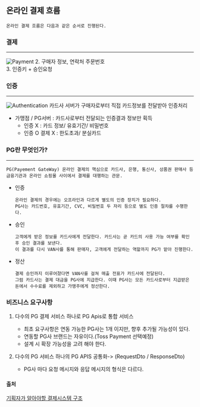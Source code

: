 ## 온라인 결제 흐름
    온라인 결제 흐름은 다음과 같은 순서로 진행된다.
### 결제
-----------
![Payment](결제흐름.jpg)
  2. 구매자 정보, 연락처 주문번호 <br/>
  3. 인증키 + 승인요청 
  
### 인증
---------
![Authentication](인증.jpg)
  카드사 서버가 구매자로부터 직접 카드정보를 전달받아 인증처리
  
  - 가맹점 / PG서버 : 카드사로부터 전달되는 인증결과 정보만 획득
    - 인증 X : 카드 정보/ 유효기간/ 비밀번호
    - 인증 O 결제 X : 한도초과/ 분실카드

### PG란 무엇인가? 
----
    PG(Payement GateWay) 온라인 결제의 핵심으로 카드사, 은행, 통신사, 상품권 판매사 등 금융기관과 온라인 쇼핑몰 사이에서 결제를 대행하는 관문.

  - 인증

        온라인 결제의 경우에는 오프라인과 다르게 별도의 인증 장치가 필요하다.
        PG사는 카드번호, 유효기간, CVC, 비밀번호 두 자리 등으로 별도 인증 절차를 수행한다.
  - 승인

        고객에게 받은 정보를 카드사에게 전달한다. 카드사는 곧 카드의 사용 가능 여부를 확인 후 승인 결과를 보낸다.
        이 결과를 다시 VAN사를 통해 판매자, 고객에게 전달하는 역할까지 PG가 맡아 진행한다.
  - 정산

        결제 승인까지 이루어졌다면 VAN사를 걸쳐 매출 전표가 카드사에 전달된다.
        그럼 카드사는 결제 대금을 PG사에 지급한다. 이때 PG사는 모든 카드사로부터 지급받은 돈에서 수수료를 제외하고 가맹주에게 정산한다.
### 비즈니스 요구사항 
1. 다수의 PG 결제 서비스 하나로 PG Apis로 통합 서비스
     - 최초 요구사항은 연동 가능한 PG사는 1개 이지만, 향후 추가될 가능성이 있다.
     - 연동할 PG사 브랜드는 자유이다.(Toss Payment 선택예정)
     - 설계 시 확장 가능성을 고려 해야 한다.

2. 다수의 PG 서비스 하나의 PG APIS 공통화-> (RequestDto / ResponseDto)
    - PG사 마다 요청 메시지와 응답 메시지의 형식은 다르다.   


#### 출처
[기획자가 알아야할 결제시스템 구조](https://yozm.wishket.com/magazine/detail/2585/)


  
  
